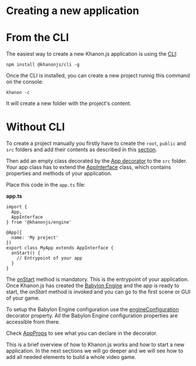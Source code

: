 # Creating a new application

# From the CLI

The easiest way to create a new Khanon.js application is using the [CLI](https://www.npmjs.com/package/@khanonjs/cli):

`npm install @khanonjs/cli -g`

Once the CLI is installed, you can create a new project runnig this command on the console:

`khanon -c`

It will create a new folder with the project's content.

# Without CLI

To create a project manually you firstly have to create the `root`, `public` and `src` folders and add their contents as described in this [section](http://localhost:3000/getstarted/project-structure).

Then add an empty class decorated by the [App decorator](https://khanonjs.com/api-docs/functions/decorators_app.App.html) to the `src` folder. Your app class has to extend the [AppInterface](https://khanonjs.com/api-docs/classes/decorators_app.AppInterface.html) class, which contains properties and methods of your application.

Place this code in the `app.ts` file:

**app.ts**
```
import {
  App,
  AppInterface
} from '@khanonjs/engine'

@App({
  name: 'My project'
})
export class MyApp extends AppInterface {
  onStart() {
    // Entrypoint of your app
  }
}
```

The [onStart](https://khanonjs.com/api-docs/classes/decorators_app.AppInterface.html#onStart) method is mandatory. This is the entrypoint of your application. Once Khanon.js has created the [Babylon Engine](https://doc.babylonjs.com/typedoc/classes/BABYLON.Engine) and the app is ready to start, the *onStart* method is invoked and you can go to the first scene or GUI of your game.

To setup the Babylon Engine configuration use the [engineConfiguration](https://khanonjs.com/api-docs/interfaces/decorators_app.AppProps.html#engineConfiguration) decorator property. All the Babylon Engine configuration properties are accessible from there.

Check [AppProps](https://khanonjs.com/api-docs/interfaces/decorators_app.AppProps.html) to see what you can declare in the decorator.

This is a brief overview of how to Khanon.js works and how to start a new application. In the next sections we will go deeper and we will see how to add all needed elements to build a whole video game.